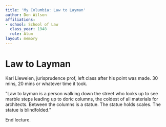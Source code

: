 ```yaml
---
title: 'My Columbia: Law to Layman'
author: Don Wilson
affiliations:
- school: School of Law
  class_year: 1948
  role: Alum
layout: memory
---
```


# Law to Layman

Karl Llewelen, jurisprudence prof, left class after his point was made. 30 mins, 20 mins or whatever time it took.

"Law to layman is a person walking down the street who looks up to see marble steps leading up to doric columns, the coldest of all materials for architects. Between the columns is a statue. The statue holds scales. The statue is blindfolded."

End lecture.
